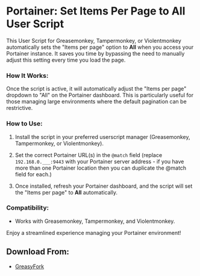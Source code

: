 # **Portainer: Set Items Per Page to All** User Script

This User Script for Greasemonkey, Tampermonkey, or Violentmonkey automatically sets the "Items per page" option to **All** when you access your Portainer instance. It saves you time by bypassing the need to manually adjust this setting every time you load the page.

### **How It Works:**

Once the script is active, it will automatically adjust the "Items per page" dropdown to "All" on the Portainer dashboard. This is particularly useful for those managing large environments where the default pagination can be restrictive.

### **How to Use:**

1.  Install the script in your preferred userscript manager (Greasemonkey, Tampermonkey, or Violentmonkey).
    
2.  Set the correct Portainer URL(s) in the `@match` field (replace `192.168.0.___:9443` with your Portainer server address - if you have more than one Portainer location then you can duplicate the @match field for each.)

3. Once installed, refresh your Portainer dashboard, and the script will set the "Items per page" to **All** automatically.

### **Compatibility:**
- Works with Greasemonkey, Tampermonkey, and Violentmonkey.

Enjoy a streamlined experience managing your Portainer environment!

## Download From:
- [GreasyFork](https://greasyfork.org/en/scripts/551211-set-portainer-items-per-page-to-all)
